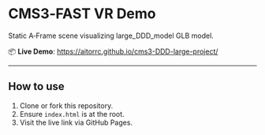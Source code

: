 # CMS3‑FAST VR Demo

Static A‑Frame scene visualizing large_DDD_model GLB model.

📦 **Live Demo**: https://aitorrc.github.io/cms3-DDD-large-project/

---

## How to use

1. Clone or fork this repository.
2. Ensure `index.html` is at the root.
3. Visit the live link via GitHub Pages.
